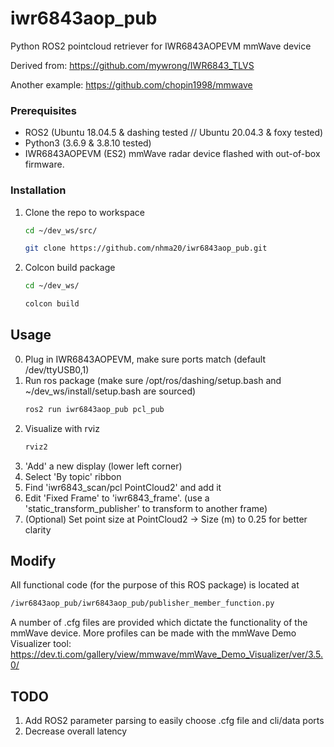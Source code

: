 # iwr6843aop_pub
Python ROS2 pointcloud retriever for IWR6843AOPEVM mmWave device

Derived from: https://github.com/mywrong/IWR6843_TLVS

Another example: https://github.com/chopin1998/mmwave


### Prerequisites

- ROS2 (Ubuntu 18.04.5 & dashing tested  // Ubuntu 20.04.3 & foxy tested)
- Python3 (3.6.9 & 3.8.10 tested)
- IWR6843AOPEVM (ES2) mmWave radar device flashed with out-of-box firmware.

### Installation

1. Clone the repo to workspace
   ```sh
   cd ~/dev_ws/src/
   ```
   ```sh
   git clone https://github.com/nhma20/iwr6843aop_pub.git
   ```
2. Colcon build package
   ```sh
   cd ~/dev_ws/
   ```
   ```sh
   colcon build
   ```


<!-- USAGE EXAMPLES -->
## Usage

0. Plug in IWR6843AOPEVM, make sure ports match (default /dev/ttyUSB0,1)
1. Run ros package (make sure /opt/ros/dashing/setup.bash and ~/dev_ws/install/setup.bash are sourced)
   ```sh
   ros2 run iwr6843aop_pub pcl_pub
   ```
2. Visualize with rviz
   ```sh
   rviz2
   ```
3. 'Add' a new display (lower left corner)
4. Select 'By topic' ribbon
5. Find 'iwr6843_scan/pcl PointCloud2' and add it
6. Edit 'Fixed Frame' to 'iwr6843_frame'. (use a 'static_transform_publisher' to transform to another frame)
7. (Optional) Set point size at PointCloud2 -> Size (m) to 0.25 for better clarity

## Modify

All functional code (for the purpose of this ROS package) is located at
   ```sh
   /iwr6843aop_pub/iwr6843aop_pub/publisher_member_function.py
   ```
A number of .cfg files are provided which dictate the functionality of the mmWave device. More profiles can be made with the mmWave Demo Visualizer tool: https://dev.ti.com/gallery/view/mmwave/mmWave_Demo_Visualizer/ver/3.5.0/


## TODO
1. Add ROS2 parameter parsing to easily choose .cfg file and cli/data ports
2. Decrease overall latency
